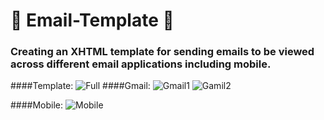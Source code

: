 :email: Email-Template :email:
================

### Creating an XHTML template for sending emails to be viewed across different email applications including mobile.

####Template:
![Full](https://s3.amazonaws.com/uploads.hipchat.com/119067/1211609/Qz12j5oB2qMm7wx/Untitled1.png)
####Gmail:
![Gmail1](https://s3.amazonaws.com/uploads.hipchat.com/119067/1211609/x77rpk8Ud4IZUkZ/Screen%20Shot%202015-01-23%20at%2010.34.22.png)
![Gamil2](https://s3.amazonaws.com/uploads.hipchat.com/119067/1211609/aPZ4P6cwPLVmudf/Screen%20Shot%202015-01-23%20at%2010.34.29.png)

####Mobile:
![Mobile](https://s3.amazonaws.com/uploads.hipchat.com/119067/1211609/RAIQJQyP7V2lCHP/Screenshot_2015-01-23-10-31-52.png)
